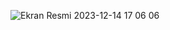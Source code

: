 ![Ekran Resmi 2023-12-14 17 06 06](https://github.com/mkemalarda/JokesApp-SwiftUI/assets/101436801/756b6585-879f-489f-88bd-61324d69e3ac)
